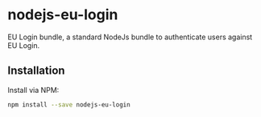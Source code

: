 # nodejs-eu-login
EU Login bundle, a standard NodeJs bundle to authenticate users against EU Login.

## Installation
Install via NPM:

```bash
npm install --save nodejs-eu-login
```
